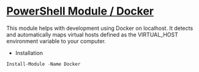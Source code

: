 # [PowerShell Module / Docker](https://www.powershellgallery.com/packages/Docker)

This module helps with development using Docker on localhost. It detects and automatically maps virtual hosts defined as the VIRTUAL_HOST environment variable to your computer.

- Installation
```powershell
Install-Module -Name Docker
```
